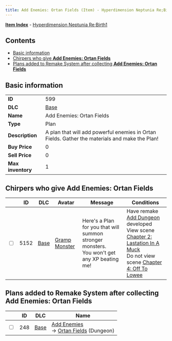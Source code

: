 ```yaml
---
title: Add Enemies: Ortan Fields (Item) - Hyperdimension Neptunia Re;Birth1
---
```


[**Item Index**](/neptunia/rb1/item/index.html) - [Hyperdimension Neptunia Re;Birth1](/neptunia/rb1)

## Contents

- [Basic information](#basic-information)
- [Chirpers who give **Add Enemies: Ortan Fields**](#chirpers-who-give-add-enemies-ortan-fields)
- [Plans added to Remake System after collecting **Add Enemies: Ortan Fields**](#plans-added-to-remake-system-after-collecting-add-enemies-ortan-fields)
## Basic information

|   |   |
| -- | -- |
| **ID** | 599 |
| **DLC** | [Base](/neptunia/rb1/dlc/1-base.html) |
| **Name** | Add Enemies: Ortan Fields |
| **Type** | Plan |
| **Description** | A plan that will add powerful enemies in Ortan Fields. Gather the materials and make the Plan! |
| **Buy Price** | 0 |
| **Sell Price** | 0 |
| **Max inventory** | 1 |


## Chirpers who give **Add Enemies: Ortan Fields**

|    | ID | DLC | Avatar | Message | Conditions |
| -- | -- | --- | ------ | ------- | ---------- |
| <input type="checkbox" id="rb1-chirper-event-1-5152" class="trackbox" /> | 5152 | [Base](/neptunia/rb1/dlc/1-base.html) | [Gramp Monster](/neptunia/rb1/undefined/1-243-gramp-monster.html) | Here's a Plan for you that will summon stronger monsters.<br />You won't get any XP beating me! | Have remake [Add Dungeon](/neptunia/rb1/remake/1-211-add-dungeon.html) developed<br />View scene [Chapter 2: Lastation In A Muck](/neptunia/rb1/scene/1-214-chapter-2-lastation-in-a-muck.html)<br />Do not view scene [Chapter 4: Off To Lowee](/neptunia/rb1/scene/1-401-chapter-4-off-to-lowee.html) |


## Plans added to Remake System after collecting **Add Enemies: Ortan Fields**

|    | ID | DLC | Name |
| -- | -- | --- | ---- |
| <input type="checkbox" id="rb1-remake-1-248" class="trackbox" /> | 248 | [Base](/neptunia/rb1/dlc/1-base.html) | [Add Enemies](/neptunia/rb1/remake/1-248-add-enemies.html)<br /> → [Ortan Fields](/neptunia/rb1/dungeon/1-103-ortan-fields.html) (Dungeon) |
